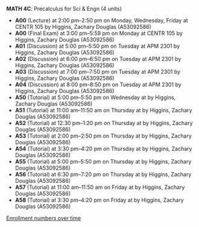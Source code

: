 **MATH 4C**: Precalculus for Sci & Engn (4 units)

- **A00** (Lecture) at 2:00 pm–2:50 pm on Monday, Wednesday, Friday at CENTR 105 by Higgins, Zachary Douglas (A53092586)
- **A00** (Final Exam) at 3:00 pm–5:59 pm on Monday at CENTR 105 by Higgins, Zachary Douglas (A53092586)
- **A01** (Discussion) at 5:00 pm–5:50 pm on Tuesday at APM 2301 by Higgins, Zachary Douglas (A53092586)
- **A02** (Discussion) at 6:00 pm–6:50 pm on Tuesday at APM 2301 by Higgins, Zachary Douglas (A53092586)
- **A03** (Discussion) at 7:00 pm–7:50 pm on Tuesday at APM 2301 by Higgins, Zachary Douglas (A53092586)
- **A04** (Discussion) at 8:00 pm–8:50 pm on Tuesday at APM 2301 by Higgins, Zachary Douglas (A53092586)
- **A50** (Tutorial) at 5:00 pm–5:50 pm on Wednesday at   by Higgins, Zachary Douglas (A53092586)
- **A51** (Tutorial) at 11:00 am–11:50 am on Thursday at   by Higgins, Zachary Douglas (A53092586)
- **A52** (Tutorial) at 12:30 pm–1:20 pm on Thursday at   by Higgins, Zachary Douglas (A53092586)
- **A53** (Tutorial) at 2:00 pm–2:50 pm on Thursday at   by Higgins, Zachary Douglas (A53092586)
- **A54** (Tutorial) at 3:30 pm–4:20 pm on Thursday at   by Higgins, Zachary Douglas (A53092586)
- **A55** (Tutorial) at 5:00 pm–5:50 pm on Thursday at   by Higgins, Zachary Douglas (A53092586)
- **A56** (Tutorial) at 6:30 pm–7:20 pm on Thursday at   by Higgins, Zachary Douglas (A53092586)
- **A57** (Tutorial) at 11:00 am–11:50 am on Friday at   by Higgins, Zachary Douglas (A53092586)
- **A58** (Tutorial) at 3:30 pm–4:20 pm on Friday at   by Higgins, Zachary Douglas (A53092586)

[Enrollment numbers over time](./MATH4C.tsv)

